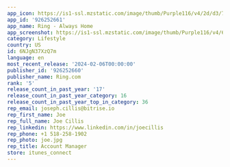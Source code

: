 ```yaml
---
app_icon: https://is1-ssl.mzstatic.com/image/thumb/Purple116/v4/2d/d3/7b/2dd37bf1-055f-1d61-b14a-9ffcd0e5f05f/AppIcon-NH-0-0-1x_U007emarketing-0-10-0-85-220.png/1024x1024bb.png
app_id: '926252661'
app_name: Ring - Always Home
app_screenshot: https://is1-ssl.mzstatic.com/image/thumb/Purple116/v4/68/08/10/68081057-c80c-341a-1c06-8dd3e3e6adff/86d444e0-4895-4997-8e9d-2fecba6d1250_EN_ring_ios_5-5inch_screenshot_01.jpg/1242x2208bb.png
category: Lifestyle
country: US
id: 6NJgN37XzQ7m
language: en
most_recent_release: '2024-02-06T00:00:00'
publisher_id: '926252660'
publisher_name: Ring.com
rank: '5'
release_count_in_past_year: '17'
release_count_in_past_year_category: 16
release_count_in_past_year_top_in_category: 36
rep_email: joseph.cillis@bitrise.io
rep_first_name: Joe
rep_full_name: Joe Cillis
rep_linkedin: https://www.linkedin.com/in/joecillis
rep_phone: +1 518-258-1902
rep_photo: joe.jpg
rep_title: Account Manager
store: itunes_connect
---
```

